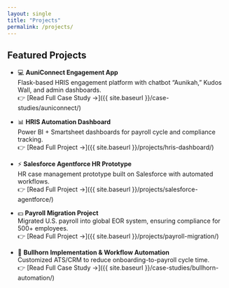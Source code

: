 ```yaml
---
layout: single
title: "Projects"
permalink: /projects/
---
```


## Featured Projects

- 💻 **AuniConnect Engagement App**  
  Flask-based HRIS engagement platform with chatbot “Aunikah,” Kudos Wall, and admin dashboards.  
  👉 [Read Full Case Study →]({{ site.baseurl }}/case-studies/auniconnect/)

- 📊 **HRIS Automation Dashboard**  
  Power BI + Smartsheet dashboards for payroll cycle and compliance tracking.  
  👉 [Read Full Project →]({{ site.baseurl }}/projects/hris-dashboard/)

- ⚡ **Salesforce Agentforce HR Prototype**  
  HR case management prototype built on Salesforce with automated workflows.  
  👉 [Read Full Project →]({{ site.baseurl }}/projects/salesforce-agentforce/)

- 💵 **Payroll Migration Project**  
  Migrated U.S. payroll into global EOR system, ensuring compliance for 500+ employees.  
  👉 [Read Full Project →]({{ site.baseurl }}/projects/payroll-migration/)

- 🔧 **Bullhorn Implementation & Workflow Automation**  
  Customized ATS/CRM to reduce onboarding-to-payroll cycle time.  
  👉 [Read Full Case Study →]({{ site.baseurl }}/case-studies/bullhorn-automation/)

